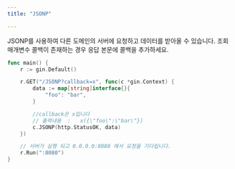 ```yaml
---
title: "JSONP"

---
```


JSONP를 사용하여 다른 도메인의 서버에 요청하고 데이터를 받아올 수 있습니다. 조회 매개변수 콜백이 존재하는 경우 응답 본문에 콜백을 추가하세요.

```go
func main() {
	r := gin.Default()

	r.GET("/JSONP?callback=x", func(c *gin.Context) {
		data := map[string]interface{}{
			"foo": "bar",
		}

		//callback은 x입니다
		// 출력내용  :   x({\"foo\":\"bar\"})
		c.JSONP(http.StatusOK, data)
	})

	// 서버가 실행 되고 0.0.0.0:8080 에서 요청을 기다립니다.
	r.Run(":8080")
}
```
